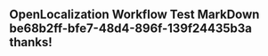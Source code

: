 <properties
ms.topic="hero-topic1"
ms.test1="hero-topic"
ms.test2="test"/>

## OpenLocalization Workflow Test MarkDown be68b2ff-bfe7-48d4-896f-139f24435b3a thanks!
